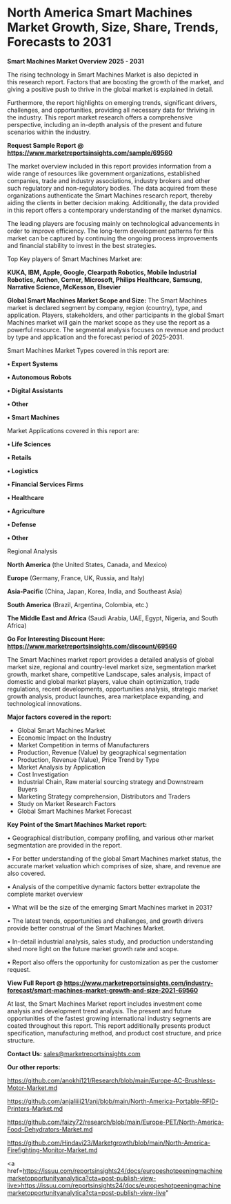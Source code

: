 # North America Smart Machines Market Growth, Size, Share, Trends, Forecasts to 2031

<Strong> Smart Machines Market Overview 2025 - 2031</strong>

The rising technology in Smart Machines Market is also depicted in this research report. Factors that are boosting the growth of the market, and giving a positive push to thrive in the global market is explained in detail.

Furthermore, the report highlights on emerging trends, significant drivers, challenges, and opportunities, providing all necessary data for thriving in the industry. This report market research offers a comprehensive perspective, including an in-depth analysis of the present and future scenarios within the industry.

<strong>Request Sample Report @ <a href=https://www.marketreportsinsights.com/sample/69560>https://www.marketreportsinsights.com/sample/69560</a></strong>

The market overview included in this report provides information from a wide range of resources like government organizations, established companies, trade and industry associations, industry brokers and other such regulatory and non-regulatory bodies. The data acquired from these organizations authenticate the Smart Machines research report, thereby aiding the clients in better decision making. Additionally, the data provided in this report offers a contemporary understanding of the market dynamics.

The leading players are focusing mainly on technological advancements in order to improve efficiency. The long-term development patterns for this market can be captured by continuing the ongoing process improvements and financial stability to invest in the best strategies.

Top Key players of Smart Machines Market are:

<strong>KUKA, IBM, Apple, Google, Clearpath Robotics, Mobile Industrial Robotics, Aethon, Cerner, Microsoft, Philips Healthcare, Samsung, Narrative Science, McKesson, Elsevier</strong>

<strong><b>Global Smart Machines Market Scope and Size:</b></strong>
The Smart Machines market is declared segment by company, region (country), type, and application. Players, stakeholders, and other participants in the global Smart Machines market will gain the market scope as they use the report as a powerful resource. The segmental analysis focuses on revenue and product by type and application and the forecast period of 2025-2031.

Smart Machines Market Types covered in this report are:

<strong>• Expert Systems

• Autonomous Robots

• Digital Assistants

• Other

• Smart Machines</strong>

Market Applications covered in this report are:

<strong>• Life Sciences

• Retails

• Logistics

• Financial Services Firms

• Healthcare

• Agriculture

• Defense

• Other</strong> 

Regional Analysis

<strong>North America</strong> (the United States, Canada, and Mexico)

<strong>Europe</strong> (Germany, France, UK, Russia, and Italy)

<strong>Asia-Pacific</strong> (China, Japan, Korea, India, and Southeast Asia)

<strong>South America</strong> (Brazil, Argentina, Colombia, etc.)

<strong>The Middle East and Africa</strong> (Saudi Arabia, UAE, Egypt, Nigeria, and South Africa)

<strong>Go For Interesting Discount Here: <a href=https://www.marketreportsinsights.com/discount/69560>https://www.marketreportsinsights.com/discount/69560</a></strong>

The Smart Machines market report provides a detailed analysis of global market size, regional and country-level market size, segmentation market growth, market share, competitive Landscape, sales analysis, impact of domestic and global market players, value chain optimization, trade regulations, recent developments, opportunities analysis, strategic market growth analysis, product launches, area marketplace expanding, and technological innovations.

<strong><b>Major factors covered in the report:</b></strong>
<ul>
  <li>Global Smart Machines Market </li>
  <li>Economic Impact on the Industry</li>
  <li>Market Competition in terms of Manufacturers</li>
  <li>Production, Revenue (Value) by geographical segmentation</li>
  <li>Production, Revenue (Value), Price Trend by Type</li>
  <li>Market Analysis by Application</li>
  <li>Cost Investigation</li>
  <li>Industrial Chain, Raw material sourcing strategy and Downstream Buyers</li>
  <li>Marketing Strategy comprehension, Distributors and Traders</li>
  <li>Study on Market Research Factors</li>
  <li>Global Smart Machines Market Forecast</li>
</ul>

<strong><b>Key Point of the Smart Machines Market report:</b></strong>

• Geographical distribution, company profiling, and various other market segmentation are provided in the report.

• For better understanding of the global Smart Machines market status, the accurate market valuation which comprises of size, share, and revenue are also covered.

• Analysis of the competitive dynamic factors better extrapolate the complete market overview

• What will be the size of the emerging Smart Machines market in 2031?

• The latest trends, opportunities and challenges, and growth drivers provide better construal of the Smart Machines Market.

• In-detail industrial analysis, sales study, and production understanding shed more light on the future market growth rate and scope.

• Report also offers the opportunity for customization as per the customer request.

<strong><b>View Full Report @ <a href=https://www.marketreportsinsights.com/industry-forecast/smart-machines-market-growth-and-size-2021-69560>https://www.marketreportsinsights.com/industry-forecast/smart-machines-market-growth-and-size-2021-69560</a></b></strong>


At last, the Smart Machines Market report includes investment come analysis and development trend analysis. The present and future opportunities of the fastest growing international industry segments are coated throughout this report. This report additionally presents product specification, manufacturing method, and product cost structure, and price structure.

<strong>Contact Us:</strong>
sales@marketreportsinsights.com

<strong>Our other reports:</strong>

<a href=https://github.com/anokhi121/Research/blob/main/Europe-AC-Brushless-Motor-Market.md>https://github.com/anokhi121/Research/blob/main/Europe-AC-Brushless-Motor-Market.md</a>

<a href=https://github.com/anjaliiii21/anj/blob/main/North-America-Portable-RFID-Printers-Market.md>https://github.com/anjaliiii21/anj/blob/main/North-America-Portable-RFID-Printers-Market.md</a>

<a href=https://github.com/faizy72/research/blob/main/Europe-PET/North-America-Food-Dehydrators-Market.md>https://github.com/faizy72/research/blob/main/Europe-PET/North-America-Food-Dehydrators-Market.md</a>

<a href=https://github.com/Hindavi23/Marketgrowth/blob/main/North-America-Firefighting-Monitor-Market.md>https://github.com/Hindavi23/Marketgrowth/blob/main/North-America-Firefighting-Monitor-Market.md</a>

<a href=https://issuu.com/reportsinsights24/docs/europeshotpeeningmachinemarketopportunityanalytica?cta=post-publish-view-live>https://issuu.com/reportsinsights24/docs/europeshotpeeningmachinemarketopportunityanalytica?cta=post-publish-view-live</a>"
